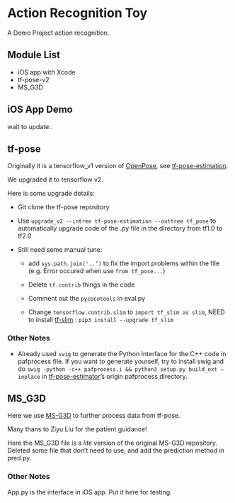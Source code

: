 # Action Recognition Toy

A Demo Project action recognition.

## Module List

- iOS app with Xcode
- tf-pose-v2
- MS_G3D



## iOS App Demo

wait to update..





## tf-pose

Originally it is a tensorflow_v1 version of [OpenPose](https://github.com/CMU-Perceptual-Computing-Lab/openpose.git), see [tf-pose-estimation](https://github.com/ildoonet/tf-pose-estimation.git).

We upgraded it to tensorflow v2.

Here is some upgrade details:

- Git clone the tf-pose repository

- Use `upgrade_v2 --intree tf-pose-estimation --outtree tf_pose` to automatically upgrade code of the .py file in the directory from tf1.0 to tf2.0

- Still need some manual tune:

  - add `sys.path.join('..’)` to fix the import problems within the file (e.g. Error occured when use `from tf_pose...`)

  - Delete `tf.contrib` things in the code
  - Comment out the `pycocotools` in eval.py
  - Change `tensorflow.contrib.slim` to `import tf_slim as slim`, NEED to install [tf-slim](https://github.com/google-research/tf-slim.git) : `pip3 install --upgrade tf_slim` 



### Other Notes

- Already used `swig` to generate the Python Interface for the C++ code in pafprocess file. If you want to generate yourself, try to install swig and do `swig -python -c++ pafprocess.i && python3 setup.py build_ext —inplace` in [tf-pose-estimator](https://github.com/ildoonet/tf-pose-estimation.git)’s origin pafprocess directory.





## MS_G3D

Here we use [MS-G3D](https://github.com/kenziyuliu/MS-G3D.git) to further process data from tf-pose.

Many thans to Ziyu Liu for the patient guidance!

Here the MS_G3D file is a *lite* version of the original MS-G3D repository. Deleted some file that don’t need to use, and add the prediction method in pred.py.



### Other Notes 

App.py is the interface in iOS app. Put it here for testing.